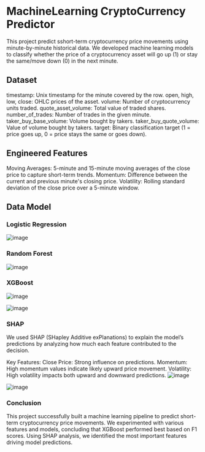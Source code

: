 # MachineLearning CryptoCurrency Predictor
This project predict sshort-term cryptocurrency price movements using minute-by-minute historical data. We developed machine learning models to classify whether the price of a cryptocurrency asset will go up (1) or stay the same/move down (0) in the next minute.
## Dataset
timestamp: Unix timestamp for the minute covered by the row.
open, high, low, close: OHLC prices of the asset.
volume: Number of cryptocurrency units traded.
quote_asset_volume: Total value of traded shares.
number_of_trades: Number of trades in the given minute.
taker_buy_base_volume: Volume bought by takers.
taker_buy_quote_volume: Value of volume bought by takers.
target: Binary classification target (1 = price goes up, 0 = price stays the same or goes down).
## Engineered Features
Moving Averages: 5-minute and 15-minute moving averages of the close price to capture short-term trends.
Momentum: Difference between the current and previous minute's closing price.
Volatility: Rolling standard deviation of the close price over a 5-minute window.
## Data Model
### Logistic Regression
![image](https://github.com/user-attachments/assets/3d526fc1-5782-47a5-bd97-930c65892298)

### Random Forest
![image](https://github.com/user-attachments/assets/c7cc7e5a-e3e5-4502-b073-515a2e725837)

### XGBoost
![image](https://github.com/user-attachments/assets/e228a3b6-bea0-47b7-8f04-7eecc6ca6848)

![image](https://github.com/user-attachments/assets/d2c9d19d-5f3f-4405-be19-280d14432783)

### SHAP
We used SHAP (SHapley Additive exPlanations) to explain the model’s predictions by analyzing how much each feature contributed to the decision.

Key Features:
Close Price: Strong influence on predictions.
Momentum: High momentum values indicate likely upward price movement.
Volatility: High volatility impacts both upward and downward predictions.
![image](https://github.com/user-attachments/assets/042ba5f4-f603-433c-872c-3199ef4b934f)


![image](https://github.com/user-attachments/assets/d0649169-5281-42e9-b445-9e7d81f2788e)

### Conclusion 
This project successfully built a machine learning pipeline to predict short-term cryptocurrency price movements. We experimented with various features and models, concluding that XGBoost performed best based on F1 scores. Using SHAP analysis, we identified the most important features driving model predictions.

